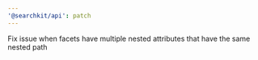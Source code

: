 ```yaml
---
'@searchkit/api': patch
---
```


Fix issue when facets have multiple nested attributes that have the same nested path
